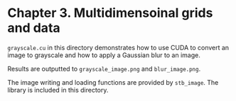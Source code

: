 # Chapter 3. Multidimensoinal grids and data

`grayscale.cu` in this directory demonstrates how to use CUDA to convert an image to grayscale and how to apply a Gaussian blur to an image.

Results are outputted to `grayscale_image.png` and `blur_image.png`.

The image writing and loading functions are provided by `stb_image`. The library is included in this directory.
